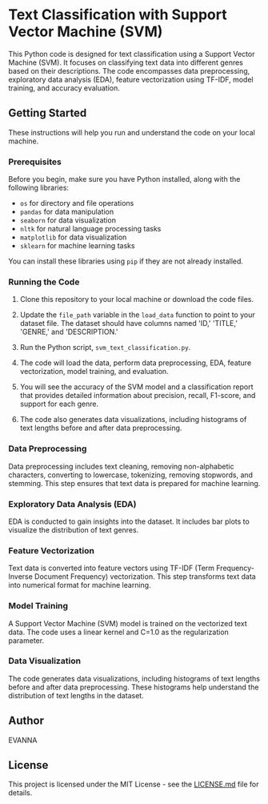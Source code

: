# Text Classification with Support Vector Machine (SVM)

This Python code is designed for text classification using a Support Vector Machine (SVM). It focuses on classifying text data into different genres based on their descriptions. The code encompasses data preprocessing, exploratory data analysis (EDA), feature vectorization using TF-IDF, model training, and accuracy evaluation.

## Getting Started

These instructions will help you run and understand the code on your local machine.

### Prerequisites

Before you begin, make sure you have Python installed, along with the following libraries:

- `os` for directory and file operations
- `pandas` for data manipulation
- `seaborn` for data visualization
- `nltk` for natural language processing tasks
- `matplotlib` for data visualization
- `sklearn` for machine learning tasks

You can install these libraries using `pip` if they are not already installed.

### Running the Code

1. Clone this repository to your local machine or download the code files.

2. Update the `file_path` variable in the `load_data` function to point to your dataset file. The dataset should have columns named 'ID,' 'TITLE,' 'GENRE,' and 'DESCRIPTION.'

3. Run the Python script, `svm_text_classification.py`.

4. The code will load the data, perform data preprocessing, EDA, feature vectorization, model training, and evaluation.

5. You will see the accuracy of the SVM model and a classification report that provides detailed information about precision, recall, F1-score, and support for each genre.

6. The code also generates data visualizations, including histograms of text lengths before and after data preprocessing.

### Data Preprocessing

Data preprocessing includes text cleaning, removing non-alphabetic characters, converting to lowercase, tokenizing, removing stopwords, and stemming. This step ensures that text data is prepared for machine learning.

### Exploratory Data Analysis (EDA)

EDA is conducted to gain insights into the dataset. It includes bar plots to visualize the distribution of text genres.

### Feature Vectorization

Text data is converted into feature vectors using TF-IDF (Term Frequency-Inverse Document Frequency) vectorization. This step transforms text data into numerical format for machine learning.

### Model Training

A Support Vector Machine (SVM) model is trained on the vectorized text data. The code uses a linear kernel and C=1.0 as the regularization parameter.

### Data Visualization

The code generates data visualizations, including histograms of text lengths before and after data preprocessing. These histograms help understand the distribution of text lengths in the dataset.

## Author

EVANNA


## License

This project is licensed under the MIT License - see the [LICENSE.md](LICENSE.md) file for details.

